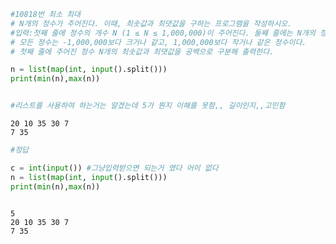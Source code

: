 ```python
#10818번 최소 최대
# N개의 정수가 주어진다. 이때, 최솟값과 최댓값을 구하는 프로그램을 작성하시오.
#입력:첫째 줄에 정수의 개수 N (1 ≤ N ≤ 1,000,000)이 주어진다. 둘째 줄에는 N개의 정수를 공백으로 구분해서 주어진다.
# 모든 정수는 -1,000,000보다 크거나 같고, 1,000,000보다 작거나 같은 정수이다.
# 첫째 줄에 주어진 정수 N개의 최솟값과 최댓값을 공백으로 구분해 출력한다.

n = list(map(int, input().split()))
print(min(n),max(n))


#리스트를 사용하여 하는거는 알겠는데 5가 뭔지 이해를 못함,, 길이인지,,고민함
```

    20 10 35 30 7
    7 35
    


```python
#정답

c = int(input()) #그냥입력받으면 되는거 였다 어이 없다
n = list(map(int, input().split()))
print(min(n),max(n))



```

    5
    20 10 35 30 7
    7 35
    
